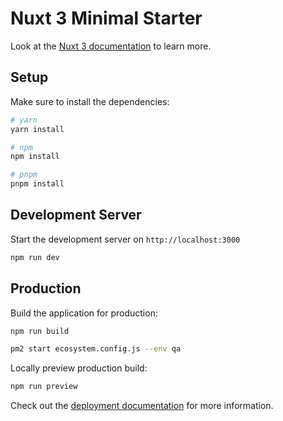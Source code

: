 # Nuxt 3 Minimal Starter

Look at the [Nuxt 3 documentation](https://nuxt.com/docs/getting-started/introduction) to learn more.

## Setup

Make sure to install the dependencies:

```bash
# yarn
yarn install

# npm
npm install

# pnpm
pnpm install
```

## Development Server

Start the development server on `http://localhost:3000`

```bash
npm run dev
```

## Production

Build the application for production:

```bash
npm run build

pm2 start ecosystem.config.js --env qa
```

Locally preview production build:

```bash
npm run preview
```

Check out the [deployment documentation](https://nuxt.com/docs/getting-started/deployment) for more information.
